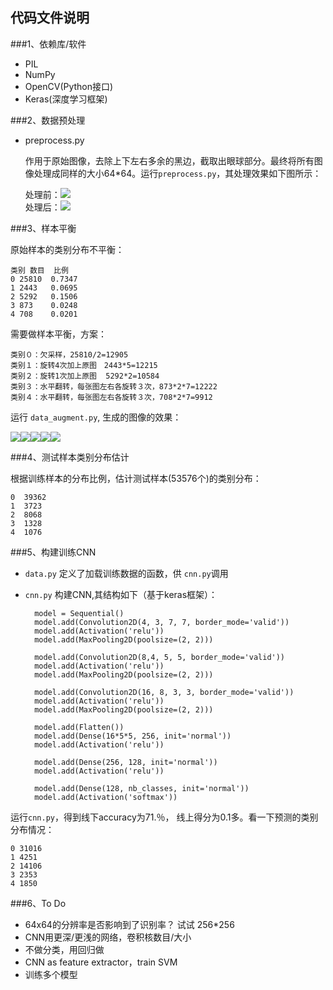 代码文件说明
-----
###1、依赖库/软件
- PIL
- NumPy
- OpenCV(Python接口)
- Keras(深度学习框架)

###2、数据预处理
- preprocess.py   
	
	作用于原始图像，去除上下左右多余的黑边，截取出眼球部分。最终将所有图像处理成同样的大小64*64。运行`preprocess.py`，其处理效果如下图所示：

	处理前：![](http://i.imgur.com/1aQEfe1.jpg)   
	处理后：![](http://i.imgur.com/WyfF7JO.jpg)




###3、样本平衡

原始样本的类别分布不平衡：

	类别 数目  比例
	0 25810  0.7347
	1 2443   0.0695
	2 5292   0.1506
	3 873    0.0248
	4 708    0.0201

需要做样本平衡，方案：

	类别０：欠采样，25810/2=12905
	类别１：旋转4次加上原图　2443*5=12215
	类别２：旋转1次加上原图  5292*2=10584
	类别３：水平翻转，每张图左右各旋转３次，873*2*7=12222
	类别４：水平翻转，每张图左右各旋转３次，708*2*7=9912

运行 `data_augment.py`, 生成的图像的效果：

![](http://i.imgur.com/u7s6005.jpg)![](http://i.imgur.com/4ouuT7x.jpg)![](http://i.imgur.com/ySqgatR.jpg)![](http://i.imgur.com/mhetuoN.jpg)![](http://i.imgur.com/wrZ3Kk6.jpg)


###4、测试样本类别分布估计

根据训练样本的分布比例，估计测试样本(53576个)的类别分布：

	0  39362
	1  3723
	2  8068
	3  1328
	4  1076

###5、构建训练CNN

- `data.py` 定义了加载训练数据的函数，供 `cnn.py`调用
- `cnn.py` 构建CNN,其结构如下（基于keras框架）：

		model = Sequential()
		model.add(Convolution2D(4, 3, 7, 7, border_mode='valid')) 
		model.add(Activation('relu'))
		model.add(MaxPooling2D(poolsize=(2, 2)))
		   
		model.add(Convolution2D(8,4, 5, 5, border_mode='valid'))
		model.add(Activation('relu'))
		model.add(MaxPooling2D(poolsize=(2, 2)))
		
		model.add(Convolution2D(16, 8, 3, 3, border_mode='valid')) 
		model.add(Activation('relu'))
		model.add(MaxPooling2D(poolsize=(2, 2)))
		
		model.add(Flatten())
		model.add(Dense(16*5*5, 256, init='normal'))
		model.add(Activation('relu'))
		
		model.add(Dense(256, 128, init='normal'))
		model.add(Activation('relu'))
			
		model.add(Dense(128, nb_classes, init='normal'))
		model.add(Activation('softmax'))

运行`cnn.py`，得到线下accuracy为71.％， 线上得分为0.1多。看一下预测的类别分布情况：

	0 31016
	1 4251
	2 14106
	3 2353
	4 1850


###6、To Do

- 64x64的分辨率是否影响到了识别率？ 试试 256*256
- CNN用更深/更浅的网络，卷积核数目/大小
- 不做分类，用回归做
- CNN as feature extractor，train SVM
- 训练多个模型

